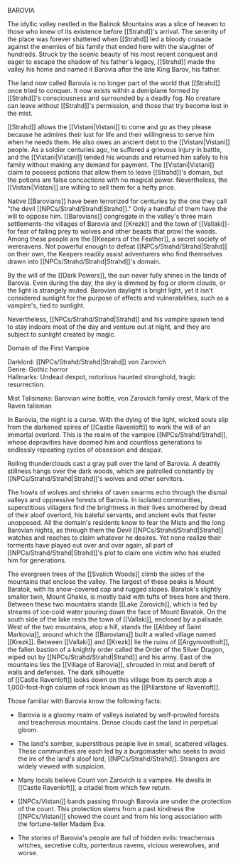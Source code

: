 BAROVIA

The idyllic valley nestled in the Balinok Mountains was a slice of heaven to those who knew of its existence before [[Strahd]]'s arrival. The serenity of the place was forever shattered when [[Strahd]] led a bloody crusade against the enemies of bis family that ended here with the slaughter of hundreds. Struck by the scenic beauty of his most recent conquest and eager to escape the shadow of his father's legacy, [[Strahd]] made the valley his home and named it Barovia after the late King Barov, his father.

The land now called Barovia is no longer part of the world that [[Strahd]] once tried to conquer. It now exists within a demiplane formed by [[Strahd]]'s consciousness and surrounded by a deadly fog. No creature can leave without [[Strahd]]'s permission, and those that try become lost in the mist.

[[Strahd]] allows the [[Vistani|Vistani]] to come and go as they please because he admires their lust for life and their willingness to serve him when he needs them. He also owes an ancient debt to the [[Vistani|Vistani]] people. As a soldier centuries ago, he suffered a grievous injury in battle, and the [[Vistani|Vistani]] tended his wounds and returned him safely to his family without making any demand for payment. The [[Vistani|Vistani]] claim to possess potions that allow them to leave [[Strahd]]'s domain, but the potions are false concoctions with no magical power. Nevertheless, the [[Vistani|Vistani]] are willing to sell them for a hefty price.

Native [[Barovians]] have been terrorized for centuries by the one they call "the devil [[NPCs/Strahd/Strahd|Strahd]]." Only a handful of them have the will to oppose him. [[Barovians]] congregate in the valley's three main settlements-the villages of Barovia and [[Krezk]] and the town of [[Vallaki]]-for fear of falling prey to wolves and other beasts that prowl the woods. Among these people are the [[Keepers of the Feather]], a secret society of wereravens. Not powerful enough to defeat [[NPCs/Strahd/Strahd|Strahd]] on their own, the Keepers readily assist adventurers who find themselves drawn into [[NPCs/Strahd/Strahd|Strahd]]'s domain.

By the will of the [[Dark Powers]], the sun never fully shines in the lands of Barovia. Even during the day, the sky is dimmed by fog or storm clouds, or the light is strangely muted. Barovian daylight is bright light, yet it isn't considered sunlight for the purpose of effects and vulnerabilities, such as a vampire's, tied to sunlight.

Nevertheless, [[NPCs/Strahd/Strahd|Strahd]] and his vampire spawn tend to stay indoors most of the day and venture out at night, and they are subject to sunlight created by magic.

Domain of the First Vampire

Darklord: [[NPCs/Strahd/Strahd|Strahd]] von Zarovich  
Genre: Gothic horror  
Hallmarks: Undead despot, notorious haunted stronghold, tragic resurrection.

Mist Talismans: Barovian wine bottle, von Zarovich family crest, Mark of the Raven talisman

In Barovia, the night is a curse. With the dying of the light, wicked souls slip from the darkened spires of [[Castle Ravenloft]] to work the will of an immortal overlord. This is the realm of the vampire [[NPCs/Strahd/Strahd]], whose depravities have doomed him and countless generations to endlessly repeating cycles of obsession and despair.

Rolling thunderclouds cast a gray pall over the land of Barovia. A deathly stillness hangs over the dark woods, which are patrolled constantly by [[NPCs/Strahd/Strahd|Strahd]]'s wolves and other servitors.

The howls of wolves and shrieks of raven swarms echo through the dismal valleys and oppressive forests of Barovia. In isolated communities, superstitious villagers find the brightness in their lives smothered by dread of their aloof overlord, his baleful servants, and ancient evils that fester unopposed. All the domain's residents know to fear the Mists and the long Barovian nights, as through them the Devil [[NPCs/Strahd/Strahd|Strahd]] watches and reaches to claim whatever he desires. Yet none realize their torments have played out over and over again, all part of [[NPCs/Strahd/Strahd|Strahd]]'s plot to claim one victim who has eluded him for generations.

The evergreen trees of the [[Svalich Woods]] climb the sides of the mountains that enclose the valley. The largest of these peaks is Mount Baratok, with its snow-covered cap and rugged slopes. Baratok's slightly smaller twin, Mount Ghakis, is mostly bald with tufts of trees here and there. Between these two mountains stands [[Lake Zarovich]], which is fed by streams of ice-cold water pouring down the face of Mount Baratok. On the south side of the lake rests the town of [[Vallaki]], enclosed by a palisade. West of the two mountains, atop a hill, stands the [[Abbey of Saint Markovia]], around which the [[Barovians]] built a walled village named [[Krezk]]. Between [[Vallaki]] and [[Krezk]] lie the ruins of [[Argynvostholt]], the fallen bastion of a knightly order called the Order of the Silver Dragon, wiped out by [[NPCs/Strahd/Strahd|Strahd]] and his army. East of the mountains lies the [[Village of Barovia]], shrouded in mist and bereft of walls and defenses. The dark silhouette  
of [[Castle Ravenloft]] looks down on this village from its perch atop a 1,000-foot-high column of rock known as the [[Pillarstone of Ravenloft]].

Those familiar with Barovia know the following facts:

-   Barovia is a gloomy realm of valleys isolated by wolf-prowled forests and treacherous mountains. Dense clouds cast the land in perpetual gloom.

-   The land's somber, superstitious people live in small, scattered villages. These communities are each led by a burgomaster who seeks to avoid the ire of the land's aloof lord, [[NPCs/Strahd/Strahd]]. Strangers are widely viewed with suspicion.

-   Many locals believe Count von Zarovich is a vampire. He dwells in [[Castle Ravenloft]], a citadel from which few return.

-   [[NPCs/Vistani]] bands passing through Barovia are under the protection of the count. This protection stems from a past kindness the [[NPCs/Vistani]] showed the count and from his long association with the fortune-teller Madam Eva.

-   The stories of Barovia's people are full of hidden evils: treacherous witches, secretive cults, portentous ravens, vicious werewolves, and worse.